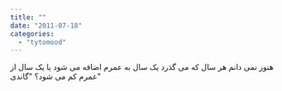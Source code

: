 ```yaml
---
title: ""
date: "2011-07-18"
categories: 
  - "tytomood"
---
```


هنوز نمی دانم هر سال که می گذرد یک سال به عمرم اضافه می شود یا یک سال از عمرم کم می شود؟ "گاندی"
